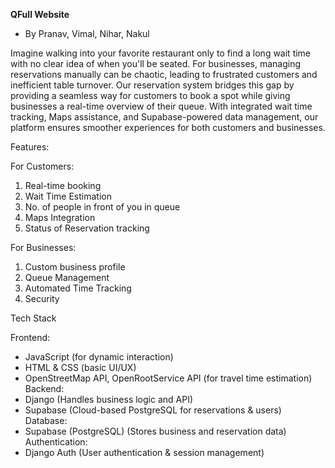 **QFull Website**
- By Pranav, Vimal, Nihar, Nakul

Imagine walking into your favorite restaurant only to find a long wait time with no clear idea of when you'll be seated. For businesses, managing reservations manually can be chaotic, leading to frustrated customers and inefficient table turnover. Our reservation system bridges this gap by providing a seamless way for customers to book a spot while giving businesses a real-time overview of their queue. With integrated wait time tracking, Maps assistance, and Supabase-powered data management, our platform ensures smoother experiences for both customers and businesses.

Features:

For Customers:
1. Real-time booking
2. Wait Time Estimation
3. No. of people in front of you in queue
4. Maps Integration
5. Status of Reservation tracking

For Businesses:
1. Custom business profile
2. Queue Management
3. Automated Time Tracking
4. Security

Tech Stack

Frontend:
- JavaScript (for dynamic interaction)
- HTML & CSS (basic UI/UX)
- OpenStreetMap API, OpenRootService API (for travel time estimation)
Backend:
- Django (Handles business logic and API)
- Supabase (Cloud-based PostgreSQL for reservations & users)
Database:
- Supabase (PostgreSQL) (Stores business and reservation data)
Authentication:
- Django Auth (User authentication & session management)
